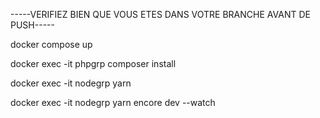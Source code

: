 -----VERIFIEZ BIEN QUE VOUS ETES DANS VOTRE BRANCHE AVANT DE PUSH-----



docker compose up

docker exec -it phpgrp composer install

docker exec -it nodegrp yarn

docker exec -it nodegrp yarn encore dev --watch


